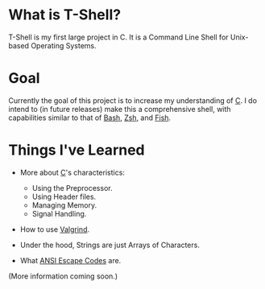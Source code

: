 # What is T-Shell?

  T-Shell is my first large project in C. It is a Command Line Shell for Unix-based Operating Systems.
  
# Goal
  Currently the goal of this project is to increase my understanding of [C][C Programming Language].
  I do intend to (in future releases) make this a comprehensive shell, with capabilities similar to that of [Bash][Bash], [Zsh][Zsh], and [Fish][Fish].
  
# Things I've Learned
  - More about [C][C Programming Language]'s characteristics:
    - Using the Preprocessor.
    - Using Header files.
	- Managing Memory.
    - Signal Handling.

  - How to use [Valgrind][Valgrind].
  - Under the hood, Strings are just Arrays of Characters.
  - What [ANSI Escape Codes][ANSI Escape Codes] are.


(More information coming soon.)
  
[C Programming Language]: http://en.wikipedia.org/wiki/C_(programming_language)
[Valgrind]: http://en.wikipedia.org/wiki/Valgrind
[ANSI Escape Codes]: http://en.wikipedia.org/wiki/ANSI_escape_code
[Bash]: http://en.wikipedia.org/wiki/Bash_(Unix_shell)
[Zsh]: http://en.wikipedia.org/wiki/Z_shell
[Fish]: http://en.wikipedia.org/wiki/Friendly_interactive_shell
